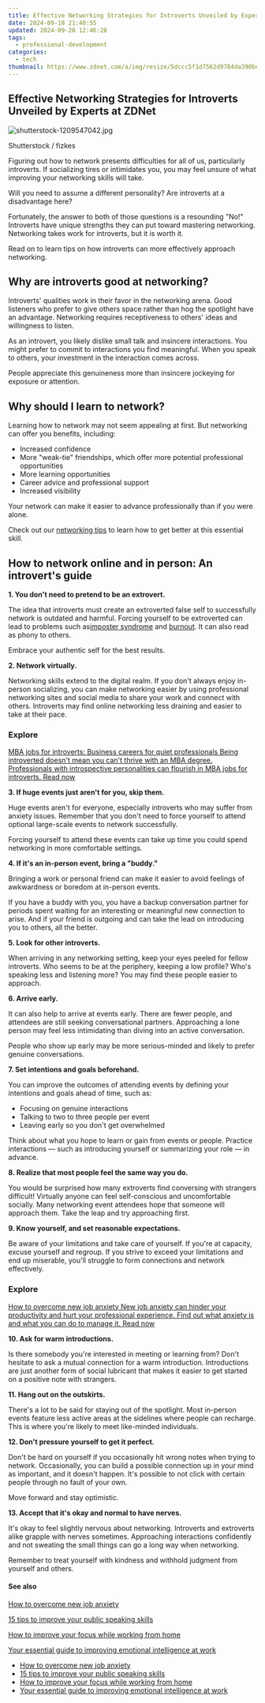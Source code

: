 ```yaml
---
title: Effective Networking Strategies for Introverts Unveiled by Experts at ZDNet
date: 2024-09-18 21:40:55
updated: 2024-09-20 12:46:28
tags:
  - professional-development
categories:
  - tech
thumbnail: https://www.zdnet.com/a/img/resize/5dccc5f1d7562d9784da390beee431dd85fe9dcf/2021/10/12/aead5e78-5773-4929-8474-215e95daaa5c/shutterstock-1209547042.jpg?width=278&height=156&fit=crop&auto=webp
---
```


## Effective Networking Strategies for Introverts Unveiled by Experts at ZDNet

![shutterstock-1209547042.jpg](https://www.zdnet.com/a/img/resize/7303c22f1175a9d93431203154c0ae8c99c30131/2021/10/12/aead5e78-5773-4929-8474-215e95daaa5c/shutterstock-1209547042.jpg?auto=webp&precrop=5616,3155,x0,y62&width=1280)

Shutterstock / fizkes

Figuring out how to network presents difficulties for all of us, particularly introverts. If socializing tires or intimidates you, you may feel unsure of what improving your networking skills will take. 

Will you need to assume a different personality? Are introverts at a disadvantage here?

Fortunately, the answer to both of those questions is a resounding "No!" Introverts have unique strengths they can put toward mastering networking. Networking takes work for introverts, but it is worth it.

Read on to learn tips on how introverts can more effectively approach networking.

## Why are introverts good at networking?

Introverts' qualities work in their favor in the networking arena. Good listeners who prefer to give others space rather than hog the spotlight have an advantage. Networking requires receptiveness to others' ideas and willingness to listen.

As an introvert, you likely dislike small talk and insincere interactions. You might prefer to commit to interactions you find meaningful. When you speak to others, your investment in the interaction comes across.

People appreciate this genuineness more than insincere jockeying for exposure or attention.

## Why should I learn to network?

Learning how to network may not seem appealing at first. But networking can offer you benefits, including:

* Increased confidence
* More "weak-tie" friendships, which offer more potential professional opportunities
* More learning opportunities
* Career advice and professional support
* Increased visibility

Your network can make it easier to advance professionally than if you were alone.

Check out our [networking tips](https://www.zdnet.com/education/tech-company-networking-tips/) to learn how to get better at this essential skill.

## How to network online and in person: An introvert's guide

**1\. You don't need to pretend to be an extrovert.**

The idea that introverts must create an extroverted false self to successfully network is outdated and harmful. Forcing yourself to be extroverted can lead to problems such as[imposter syndrome](https://www.zdnet.com/education/professional-development/challenge-imposter-syndrome/) and [burnout](https://www.zdnet.com/education/professional-development/how-to-avoid-burnout/). It can also read as phony to others. 

Embrace your authentic self for the best results.

**2\. Network virtually.**

Networking skills extend to the digital realm. If you don't always enjoy in-person socializing, you can make networking easier by using professional networking sites and social media to share your work and connect with others. Introverts may find online networking less draining and easier to take at their pace.

### Explore

[MBA jobs for introverts: Business careers for quiet professionals Being introverted doesn't mean you can't thrive with an MBA degree. Professionals with introspective personalities can flourish in MBA jobs for introverts.  Read now](https://www.zdnet.com/article/mba-jobs-for-introverts/)

**3\. If huge events just aren't for you, skip them.**

Huge events aren't for everyone, especially introverts who may suffer from anxiety issues. Remember that you don't need to force yourself to attend optional large-scale events to network successfully. 

Forcing yourself to attend these events can take up time you could spend networking in more comfortable settings.

**4\. If it's an in-person event, bring a "buddy."**

Bringing a work or personal friend can make it easier to avoid feelings of awkwardness or boredom at in-person events. 

If you have a buddy with you, you have a backup conversation partner for periods spent waiting for an interesting or meaningful new connection to arise. And if your friend is outgoing and can take the lead on introducing you to others, all the better.

**5\. Look for other introverts.**

When arriving in any networking setting, keep your eyes peeled for fellow introverts. Who seems to be at the periphery, keeping a low profile? Who's speaking less and listening more? You may find these people easier to approach.

**6\. Arrive early.**

It can also help to arrive at events early. There are fewer people, and attendees are still seeking conversational partners. Approaching a lone person may feel less intimidating than diving into an active conversation.

People who show up early may be more serious-minded and likely to prefer genuine conversations.

**7\. Set intentions and goals beforehand.**

You can improve the outcomes of attending events by defining your intentions and goals ahead of time, such as:

* Focusing on genuine interactions
* Talking to two to three people per event
* Leaving early so you don't get overwhelmed

Think about what you hope to learn or gain from events or people. Practice interactions — such as introducing yourself or summarizing your role — in advance.

**8\. Realize that most people feel the same way you do.**

You would be surprised how many extroverts find conversing with strangers difficult! Virtually anyone can feel self-conscious and uncomfortable socially. Many networking event attendees hope that someone will approach them. Take the leap and try approaching first.

**9\. Know yourself, and set reasonable expectations.**

Be aware of your limitations and take care of yourself. If you're at capacity, excuse yourself and regroup. If you strive to exceed your limitations and end up miserable, you'll struggle to form connections and network effectively.

### Explore

[How to overcome new job anxiety New job anxiety can hinder your productivity and hurt your professional experience. Find out what anxiety is and what you can do to manage it.  Read now](https://www.zdnet.com/article/overcome-new-job-anxiety/)

**10\. Ask for warm introductions.**

Is there somebody you're interested in meeting or learning from? Don't hesitate to ask a mutual connection for a warm introduction. Introductions are just another form of social lubricant that makes it easier to get started on a positive note with strangers.

**11\. Hang out on the outskirts.**

There's a lot to be said for staying out of the spotlight. Most in-person events feature less active areas at the sidelines where people can recharge. This is where you're likely to meet like-minded individuals.

**12\. Don't pressure yourself to get it perfect.**

Don't be hard on yourself if you occasionally hit wrong notes when trying to network. Occasionally, you can build a possible connection up in your mind as important, and it doesn't happen. It's possible to not click with certain people through no fault of your own. 

Move forward and stay optimistic.

**13\. Accept that it's okay and normal to have nerves.**

It's okay to feel slightly nervous about networking. Introverts and extroverts alike grapple with nerves sometimes. Approaching interactions confidently and not sweating the small things can go a long way when networking. 

Remember to treat yourself with kindness and withhold judgment from yourself and others.

#### See also

[How to overcome new job anxiety](https://www.zdnet.com/article/overcome-new-job-anxiety/ "How to overcome new job anxiety")

[15 tips to improve your public speaking skills](https://www.zdnet.com/article/public-speaking-tips/ "15 tips to improve your public speaking skills")

[How to improve your focus while working from home](https://www.zdnet.com/article/improve-focus-while-you-work-from-home/ "How to improve your focus while working from home")

[Your essential guide to improving emotional intelligence at work](https://www.zdnet.com/article/emotional-intelligence-at-work-guide/ "Your essential guide to improving emotional intelligence at work")

* [How to overcome new job anxiety](https://www.zdnet.com/article/overcome-new-job-anxiety/ "How to overcome new job anxiety")
* [15 tips to improve your public speaking skills](https://www.zdnet.com/article/public-speaking-tips/ "15 tips to improve your public speaking skills")
* [How to improve your focus while working from home](https://www.zdnet.com/article/improve-focus-while-you-work-from-home/ "How to improve your focus while working from home")
* [Your essential guide to improving emotional intelligence at work](https://www.zdnet.com/article/emotional-intelligence-at-work-guide/ "Your essential guide to improving emotional intelligence at work")

<ins class="adsbygoogle"
     style="display:block"
     data-ad-format="autorelaxed"
     data-ad-client="ca-pub-7571918770474297"
     data-ad-slot="1223367746"></ins>



<ins class="adsbygoogle"
     style="display:block"
     data-ad-client="ca-pub-7571918770474297"
     data-ad-slot="8358498916"
     data-ad-format="auto"
     data-full-width-responsive="true"></ins>

